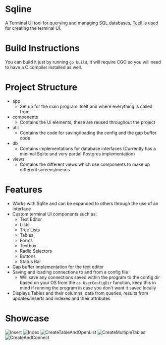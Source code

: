 # Sqline
A Terminal UI tool for querying and managing SQL databases, [Tcell](https://github.com/gdamore/tcell) is used for creating the terminal UI. 
# Build Instructions
You can build it just by running ```go build```, it will require CGO so you will need to have a C compiler installed as well.
# Project Structure
- app
  - Set up for the main program itself and where everything is called from
- components
  - Contains the UI elements, these are reused throughout the project
- util
  - Contains the code for saving/loading the config and the gap buffer code
- db
  - Contains implementations for database interfaces (Currently has a minimal Sqlite and very partial Postgres implementation)
- views
  - Contains the different views which use components to make up different screens/menus
# Features
- Works with Sqlite and can be expanded to others through the use of an interface
- Custom terminal UI components such as:
  - Text Editor
  - Lists
  - Tree Lists
  - Tables
  - Forms
  - Textbox
  - Radio Selectors
  - Buttons
  - Status Bar
- Gap buffer implementation for the text editor
- Saving and loading connections to and from a config file
  - Will save any connections saved within the program to the config dir based on your OS from the ```os.UserConfigDir``` function, keep this in mind if running the program in case you don't want it saved locally
- Displays Tables and their columns, data from queries, results from updates/inserts and indexes and their attributes
# Showcase
![Insert](https://github.com/user-attachments/assets/ee144dfc-6480-470a-9250-cc4cf81bc6a0)
![Index](https://github.com/user-attachments/assets/ce5cd01c-d7fd-41f9-8192-00ae4821ebd7)
![CreateTableAndOpenList](https://github.com/user-attachments/assets/90e9bbe6-1e9a-4810-970f-3fb65449e43f)
![CreateMultipleTables](https://github.com/user-attachments/assets/6b3620e5-5ce4-4d44-8cb1-60eddf840cca)
![CreateAndConnect](https://github.com/user-attachments/assets/91157e39-7005-428e-8585-bf48d213d902)
